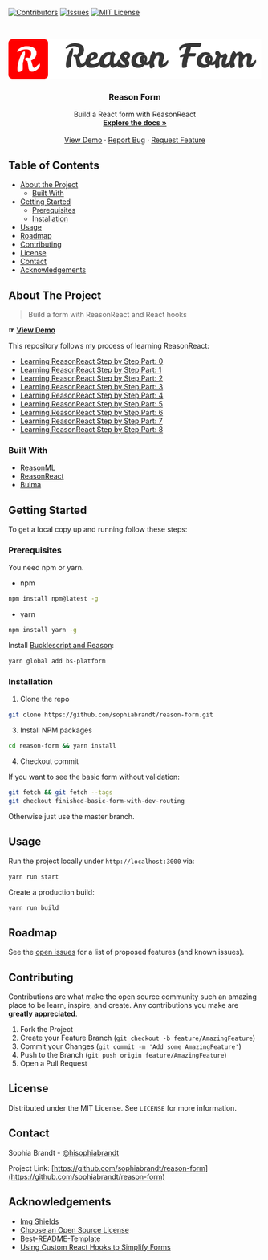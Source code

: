 <!-- PROJECT SHIELDS -->

[![Contributors][contributors-shield]][contributors-url]
[![Issues][issues-shield]][issues-url]
[![MIT License][license-shield]][license-url]

<!-- PROJECT LOGO -->
<br />
<p align="center">
  <a href="https://github.com/sophiabrandt/reason-form">
    <img src="logo.png" alt="Logo">
  </a>

  <h3 align="center">Reason Form</h3>

  <p align="center">
    Build a React form with ReasonReact
    <br />
    <a href="https://github.com/sophiabrandt/reason-form"><strong>Explore the docs »</strong></a>
    <br />
    <br />
    <a href="https://reason-form.firebaseapp.com">View Demo</a>
    ·
    <a href="https://github.com/sophiabrandt/reason-form/issues">Report Bug</a>
    ·
    <a href="https://github.com/sophiabrandt/reason-form/issues">Request Feature</a>
  </p>
</p>

<!-- TABLE OF CONTENTS -->

## Table of Contents

- [About the Project](#about-the-project)
  - [Built With](#built-with)
- [Getting Started](#getting-started)
  - [Prerequisites](#prerequisites)
  - [Installation](#installation)
- [Usage](#usage)
- [Roadmap](#roadmap)
- [Contributing](#contributing)
- [License](#license)
- [Contact](#contact)
- [Acknowledgements](#acknowledgements)

<!-- ABOUT THE PROJECT -->

## About The Project

> Build a form with ReasonReact and React hooks

**☞ [View Demo](https://reason-form.firebaseapp.com)**

This repository follows my process of learning ReasonReact:

- [Learning ReasonReact Step by Step Part: 0](https://dev.to/sophiabrandt/learning-reasonreact-step-by-step-part-0-48la)
- [Learning ReasonReact Step by Step Part: 1](https://dev.to/sophiabrandt/learning-reasonreact-step-by-step-part-1-15ih)
- [Learning ReasonReact Step by Step Part: 2](https://dev.to/sophiabrandt/learning-reasonreact-step-by-step-part-2-3h20)
- [Learning ReasonReact Step by Step Part: 3](https://dev.to/sophiabrandt/learning-reasonreact-step-by-step-part-3-2010)
- [Learning ReasonReact Step by Step Part: 4](https://dev.to/sophiabrandt/learning-reasonreact-step-by-step-part-4-114h)
- [Learning ReasonReact Step by Step Part: 5](https://dev.to/sophiabrandt/learning-reasonreact-step-by-step-part-5-m6l)
- [Learning ReasonReact Step by Step Part: 6](https://dev.to/sophiabrandt/learning-reasonreact-step-by-step-part-6-2mim)
- [Learning ReasonReact Step by Step Part: 7](https://dev.to/sophiabrandt/learning-reasonreact-step-by-step-part-7-12fg)
- [Learning ReasonReact Step by Step Part: 8](https://dev.to/sophiabrandt/learning-reasonreact-step-by-step-part-8-5f75)

### Built With

- [ReasonML](https://reasonml.github.io/)
- [ReasonReact](https://reasonml.github.io/reason-react/)
- [Bulma](https://bulma.io)

<!-- GETTING STARTED -->

## Getting Started

To get a local copy up and running follow these steps:

### Prerequisites

You need npm or yarn.

- npm

```sh
npm install npm@latest -g
```

- yarn

```sh
npm install yarn -g
```

Install [Bucklescript and Reason](https://reasonml.github.io/docs/en/installation):

```sh
yarn global add bs-platform
```

### Installation

1. Clone the repo

```sh
git clone https://github.com/sophiabrandt/reason-form.git
```

3. Install NPM packages

```sh
cd reason-form && yarn install
```

4. Checkout commit

If you want to see the basic form without validation:

```sh
git fetch && git fetch --tags
git checkout finished-basic-form-with-dev-routing
```

Otherwise just use the master branch.

<!-- USAGE EXAMPLES -->

## Usage

Run the project locally under `http://localhost:3000` via:

```sh
yarn run start
```

Create a production build:

```sh
yarn run build
```

<!-- ROADMAP -->

## Roadmap

See the [open issues](https://github.com/sophiabrandt/reason-form/issues) for a list of proposed features (and known issues).

<!-- CONTRIBUTING -->

## Contributing

Contributions are what make the open source community such an amazing place to be learn, inspire, and create. Any contributions you make are **greatly appreciated**.

1. Fork the Project
2. Create your Feature Branch (`git checkout -b feature/AmazingFeature`)
3. Commit your Changes (`git commit -m 'Add some AmazingFeature'`)
4. Push to the Branch (`git push origin feature/AmazingFeature`)
5. Open a Pull Request

<!-- LICENSE -->

## License

Distributed under the MIT License. See `LICENSE` for more information.

<!-- CONTACT -->

## Contact

Sophia Brandt - [@hisophiabrandt](https://twitter.com/hisophiabrandt)

Project Link: [https://github.com/sophiabrandt/reason-form](https://github.com/sophiabrandt/reason-form)

<!-- ACKNOWLEDGEMENTS -->

## Acknowledgements

- [Img Shields](https://shields.io)
- [Choose an Open Source License](https://choosealicense.com)
- [Best-README-Template](https://github.com/othneildrew/Best-README-Template/blob/master/README.md)
- [Using Custom React Hooks to Simplify Forms](https://upmostly.com/tutorials/using-custom-react-hooks-simplify-forms)

<!-- MARKDOWN LINKS & IMAGES -->
<!-- https://www.markdownguide.org/basic-syntax/#reference-style-links -->

[contributors-shield]: https://img.shields.io/github/contributors/sophiabrandt/reason-form.svg?style=flat-square
[contributors-url]: https://github.com/sophiabrandt/reason-form/graphs/contributors
[issues-shield]: https://img.shields.io/github/issues/sophiabrandt/reason-form.svg?style=flat-square
[issues-url]: https://github.com/sophiabrandt/reason-form/issues
[license-shield]: https://img.shields.io/github/license/sophiabrandt/reason-form.svg?style=flat-square
[license-url]: https://github.com/sophiabrandt/reason-form/blob/master/LICENSE.txt
